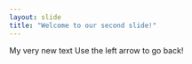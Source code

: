 ```yaml
---
layout: slide
title: "Welcome to our second slide!"
---
```

My very new text
Use the left arrow to go back!
